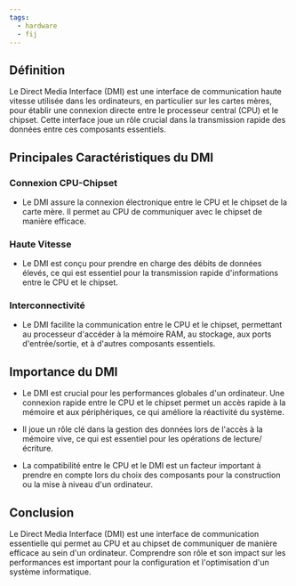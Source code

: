 ```yaml
---
tags:
  - hardware
  - fij
---
```


## Définition
Le Direct Media Interface (DMI) est une interface de communication haute vitesse utilisée dans les ordinateurs, en particulier sur les cartes mères, pour établir une connexion directe entre le processeur central (CPU) et le chipset. Cette interface joue un rôle crucial dans la transmission rapide des données entre ces composants essentiels.

## Principales Caractéristiques du DMI

### Connexion CPU-Chipset
- Le DMI assure la connexion électronique entre le CPU et le chipset de la carte mère. Il permet au CPU de communiquer avec le chipset de manière efficace.

### Haute Vitesse
- Le DMI est conçu pour prendre en charge des débits de données élevés, ce qui est essentiel pour la transmission rapide d'informations entre le CPU et le chipset.

### Interconnectivité
- Le DMI facilite la communication entre le CPU et le chipset, permettant au processeur d'accéder à la mémoire RAM, au stockage, aux ports d'entrée/sortie, et à d'autres composants essentiels.

## Importance du DMI

- Le DMI est crucial pour les performances globales d'un ordinateur. Une connexion rapide entre le CPU et le chipset permet un accès rapide à la mémoire et aux périphériques, ce qui améliore la réactivité du système.

- Il joue un rôle clé dans la gestion des données lors de l'accès à la mémoire vive, ce qui est essentiel pour les opérations de lecture/écriture.

- La compatibilité entre le CPU et le DMI est un facteur important à prendre en compte lors du choix des composants pour la construction ou la mise à niveau d'un ordinateur.

## Conclusion
Le Direct Media Interface (DMI) est une interface de communication essentielle qui permet au CPU et au chipset de communiquer de manière efficace au sein d'un ordinateur. Comprendre son rôle et son impact sur les performances est important pour la configuration et l'optimisation d'un système informatique.